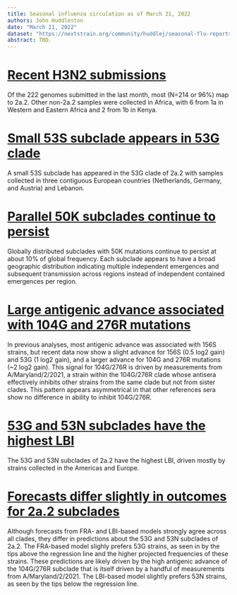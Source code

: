 ```yaml
---
title: Seasonal influenza circulation as of March 21, 2022
authors: John Huddleston
date: "March 21, 2022"
dataset: "https://nextstrain.org/community/huddlej/seasonal-flu-reports/flu/seasonal/2022-03-21/h3n2/ha/2y/cell/fra?d=tree,map&f_recency=last%20month,last%20week&p=grid"
abstract: TBD.
---
```


# [Recent H3N2 submissions](https://nextstrain.org/community/huddlej/seasonal-flu-reports/flu/seasonal/2022-03-21/h3n2/ha/2y/cell/fra?d=tree,map&f_recency=last%20month,last%20week&p=grid)
Of the 222 genomes submitted in the last month, most (N=214 or 96%) map to 2a.2.
Other non-2a.2 samples were collected in Africa, with 6 from 1a in Western and Eastern Africa and 2 from 1b in Kenya.

# [Small 53S subclade appears in 53G clade](https://nextstrain.org/community/huddlej/seasonal-flu-reports/flu/seasonal/2022-03-21/h3n2/ha/2y/cell/fra?branchLabel=aa&c=gt-HA1_53&d=tree,frequencies&label=clade:3C.2a1b.2a.2/53G&p=full)
A small 53S subclade has appeared in the 53G clade of 2a.2 with samples collected in three contiguous European countries (Netherlands, Germany, and Austria) and Lebanon.

# [Parallel 50K subclades continue to persist](https://nextstrain.org/community/huddlej/seasonal-flu-reports/flu/seasonal/2022-03-21/h3n2/ha/2y/cell/fra?c=region&d=tree,map,frequencies&dmin=2021-03-15&gt=HA1.50K&p=grid)
Globally distributed subclades with 50K mutations continue to persist at about 10% of global frequency.
Each subclade appears to have a broad geographic distribution indicating multiple independent emergences and subsequent transmission across regions instead of independent contained emergences per region.

# [Large antigenic advance associated with 104G and 276R mutations](https://nextstrain.org/community/huddlej/seasonal-flu-reports/flu/seasonal/2022-03-21/h3n2/ha/2y/cell/fra?c=gt-HA1_53,104,156&d=tree&gt=HA1.156S&l=scatter&label=clade:3C.2a1b.2a.2&p=full&scatterY=cTiterSub)
In previous analyses, most antigenic advance was associated with 156S strains, but recent data now show a slight advance for 156S (0.5 log2 gain) and 53G (1 log2 gain), and a larger advance for 104G and 276R mutations (~2 log2 gain).
This signal for 104G/276R is driven by measurements from A/Maryland/2/2021, a strain within the 104G/276R clade whose antisera effectively inhibits other strains from the same clade but not from sister clades.
This pattern appears asymmetrical in that other references sera show no difference in ability to inhibit 104G/276R.

# [53G and 53N subclades have the highest LBI](https://nextstrain.org/community/huddlej/seasonal-flu-reports/flu/seasonal/2022-03-21/h3n2/ha/2y/cell/fra?c=lbi&d=tree&label=clade:3C.2a1b.2a.2&p=full)
The 53G and 53N subclades of 2a.2 have the highest LBI, driven mostly by strains collected in the Americas and Europe.

# [Forecasts differ slightly in outcomes for 2a.2 subclades](https://nextstrain.org/community/huddlej/seasonal-flu-reports/flu/seasonal/2022-03-21/h3n2/ha/2y/cell/fra?branches=hide&d=tree,frequencies&l=scatter&p=full&regression=show&scatterX=weighted_distance_to_future_by_cTiter_x-ne_star&scatterY=weighted_distance_to_future_by_ne_star-lbi)
Although forecasts from FRA- and LBI-based models strongly agree across all clades, they differ in predictions about the 53G and 53N subclades of 2a.2.
The FRA-based model slighly prefers 53G strains, as seen in by the tips above the regression line and the higher projected frequencies of these strains.
These predictions are likely driven by the high antigenic advance of the 104G/276R subclade that is itself driven by a handful of measurements from A/Maryland/2/2021.
The LBI-based model slightly prefers 53N strains, as seen by the tips below the regression line.
